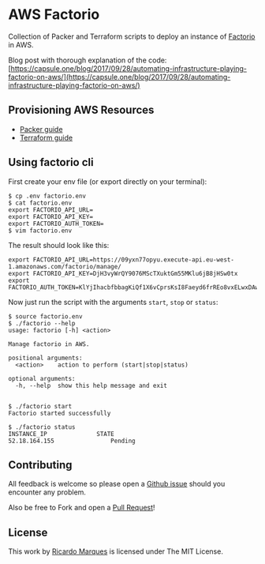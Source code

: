 # AWS Factorio

Collection of Packer and Terraform scripts to deploy an instance of [Factorio](https://www.factorio.com) in AWS.

Blog post with thorough explanation of the code: [https://capsule.one/blog/2017/09/28/automating-infrastructure-playing-factorio-on-aws/](https://capsule.one/blog/2017/09/28/automating-infrastructure-playing-factorio-on-aws/)

## Provisioning AWS Resources

 - [Packer guide](packer/README.md)
 - [Terraform guide](terraform/README.md)

## Using factorio cli

First create your env file (or export directly on your terminal):

```
$ cp .env factorio.env
$ cat factorio.env
export FACTORIO_API_URL=
export FACTORIO_API_KEY=
export FACTORIO_AUTH_TOKEN=
$ vim factorio.env
```

The result should look like this:

```
export FACTORIO_API_URL=https://09yxn77opyu.execute-api.eu-west-1.amazonaws.com/factorio/manage/
export FACTORIO_API_KEY=DjH3vyWrQY9076MScTXuktGm55MKlu6jB8jHSw0tx
export FACTORIO_AUTH_TOKEN=KlYjIhacbfbbagKiQf1X6vCprsKsI8Faeyd6frREo8vxELwxDAwSWiKf0KKzTsOU
```
Now just run the script with the arguments `start`, `stop` or `status`:

```
$ source factorio.env
$ ./factorio --help
usage: factorio [-h] <action>

Manage factorio in AWS.

positional arguments:
  <action>    action to perform (start|stop|status)

optional arguments:
  -h, --help  show this help message and exit


$ ./factorio start
Factorio started successfully

$ ./factorio status
INSTANCE_IP				 STATE
52.18.164.155				 Pending

```
## Contributing

All feedback is welcome so please open a [Github issue](https://github.com/RCM7/aws-factorio/issues) should you encounter any problem.

Also be free to Fork and open a [Pull Request](https://github.com/RCM7/aws-factorio/pulls)!

## License

This work by [Ricardo Marques](https://capsule.one) is licensed under The MIT License.
